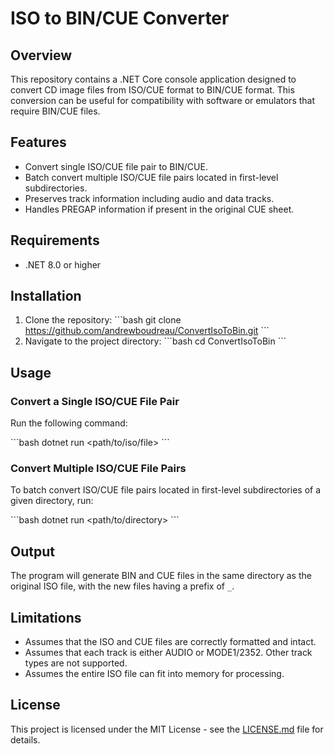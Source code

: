 # ISO to BIN/CUE Converter

## Overview

This repository contains a .NET Core console application designed to convert CD image files from ISO/CUE format to BIN/CUE format. 
This conversion can be useful for compatibility with software or emulators that require BIN/CUE files.

## Features

- Convert single ISO/CUE file pair to BIN/CUE.
- Batch convert multiple ISO/CUE file pairs located in first-level subdirectories.
- Preserves track information including audio and data tracks.
- Handles PREGAP information if present in the original CUE sheet.

## Requirements

- .NET 8.0 or higher

## Installation

1. Clone the repository:
    \```bash
    git clone https://github.com/andrewboudreau/ConvertIsoToBin.git
    \```
2. Navigate to the project directory:
    \```bash
    cd ConvertIsoToBin
    \```

## Usage

### Convert a Single ISO/CUE File Pair

Run the following command:

\```bash
dotnet run <path/to/iso/file>
\```

### Convert Multiple ISO/CUE File Pairs

To batch convert ISO/CUE file pairs located in first-level subdirectories of a given directory, run:

\```bash
dotnet run <path/to/directory>
\```

## Output

The program will generate BIN and CUE files in the same directory as the original ISO file, with the new files having a prefix of `_`.

## Limitations

- Assumes that the ISO and CUE files are correctly formatted and intact.
- Assumes that each track is either AUDIO or MODE1/2352. Other track types are not supported.
- Assumes the entire ISO file can fit into memory for processing.

## License

This project is licensed under the MIT License - see the [LICENSE.md](LICENSE.md) file for details.
